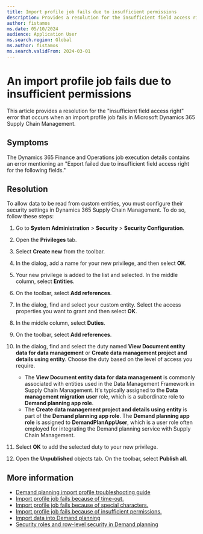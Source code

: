 ```yaml
---
title: Import profile job fails due to insufficient permissions
description: Provides a resolution for the insufficient field access right error that occurs when an import profile job fails in Microsoft Dynamics 365 Supply Chain Management.
author: fistamos
ms.date: 05/10/2024
audience: Application User
ms.search.region: Global
ms.author: fistamos
ms.search.validFrom: 2024-03-01
---
```

# An import profile job fails due to insufficient permissions

This article provides a resolution for the "insufficient field access right" error that occurs when an import profile job fails in Microsoft Dynamics 365 Supply Chain Management.

## Symptoms

The Dynamics 365 Finance and Operations job execution details contains an error mentioning an "Export failed due to insufficient field access right for the following fields."

## Resolution

To allow data to be read from custom entities, you must configure their security settings in Dynamics 365 Supply Chain Management. To do so, follow these steps:

1. Go to **System Administration** > **Security** > **Security Configuration**.
2. Open the **Privileges** tab.
3. Select **Create new** from the toolbar.
4. In the dialog, add a name for your new privilege, and then select **OK**.
5. Your new privilege is added to the list and selected. In the middle column, select **Entities**.
6. On the toolbar, select **Add references**.
7. In the dialog, find and select your custom entity. Select the access properties you want to grant and then select **OK**.
8. In the middle column, select **Duties**.
9. On the toolbar, select **Add references**.

10. In the dialog, find and select the duty named **View Document entity data for data management** or **Create data management project and details using entity**. Choose the duty based on the level of access you require.

    - The **View Document entity data for data management** is commonly associated with entities used in the Data Management Framework in Supply Chain Management. It's typically assigned to the **Data management migration user** role, which is a subordinate role to **Demand planning app role**.
    - The **Create data management project and details using entity** is part of the **Demand planning app role**. The **Demand planning app role** is assigned to **DemandPlanAppUser**, which is a user role often employed for integrating the Demand planning service with Supply Chain Management.

11. Select **OK** to add the selected duty to your new privilege.
12. Open the **Unpublished** objects tab. On the toolbar, select **Publish all**.

## More information

- [Demand planning import profile troubleshooting guide](import-landing-page.md)
- [Import profile job fails because of time-out.](project-time-out.md)
- [Import profile job fails because of special characters.](special-characters.md)
- [Import profile job fails because of insufficient permissions.](user-insufficient-permissions.md)
- [Import data into Demand planning](/dynamics365/supply-chain/demand-planning/import-data)
- [Security roles and row-level security in Demand planning](/dynamics365/supply-chain/demand-planning/users-access)
